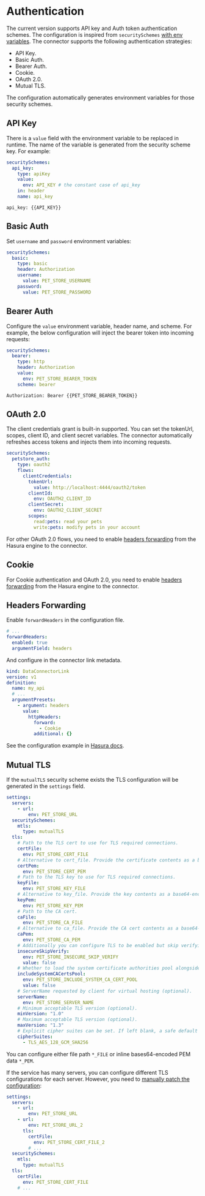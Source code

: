 # Authentication

The current version supports API key and Auth token authentication schemes. The configuration is inspired from `securitySchemes` [with env variables](https://github.com/hasura/ndc-http/ndc-http-schema#authentication). The connector supports the following authentication strategies:

- API Key.
- Basic Auth.
- Bearer Auth.
- Cookie.
- OAuth 2.0.
- Mutual TLS.

The configuration automatically generates environment variables for those security schemes.

## API Key

There is a `value` field with the environment variable to be replaced in runtime. The name of the variable is generated from the security scheme key. For example:

```yaml
securitySchemes:
  api_key:
    type: apiKey
    value:
      env: API_KEY # the constant case of api_key
    in: header
    name: api_key
```

```
api_key: {{API_KEY}}
```

## Basic Auth

Set `username` and `password` environment variables:

```yaml
securitySchemes:
  basic:
    type: basic
    header: Authorization
    username:
      value: PET_STORE_USERNAME
    password:
      value: PET_STORE_PASSWORD
```

## Bearer Auth

Configure the `value` environment variable, header name, and scheme. For example, the below configuration will inject the bearer token into incoming requests:

```yaml
securitySchemes:
  bearer:
    type: http
    header: Authorization
    value:
      env: PET_STORE_BEARER_TOKEN
    scheme: bearer
```

```
Authorization: Bearer {{PET_STORE_BEARER_TOKEN}}
```

## OAuth 2.0

The client credentials grant is built-in supported. You can set the tokenUrl, scopes, client ID, and client secret variables. The connector automatically refreshes access tokens and injects them into incoming requests.

```yaml
securitySchemes:
  petstore_auth:
    type: oauth2
    flows:
      clientCredentials:
        tokenUrl:
          value: http://localhost:4444/oauth2/token
        clientId:
          env: OAUTH2_CLIENT_ID
        clientSecret:
          env: OAUTH2_CLIENT_SECRET
        scopes:
          read:pets: read your pets
          write:pets: modify pets in your account
```

For other OAuth 2.0 flows, you need to enable [headers forwarding](#headers-forwarding) from the Hasura engine to the connector.

## Cookie

For Cookie authentication and OAuth 2.0, you need to enable [headers forwarding](#headers-forwarding) from the Hasura engine to the connector.

## Headers Forwarding

Enable `forwardHeaders` in the configuration file.

```yaml
# ...
forwardHeaders:
  enabled: true
  argumentField: headers
```

And configure in the connector link metadata.

```yaml
kind: DataConnectorLink
version: v1
definition:
  name: my_api
  # ...
  argumentPresets:
    - argument: headers
      value:
        httpHeaders:
          forward:
            - Cookie
          additional: {}
```

See the configuration example in [Hasura docs](https://hasura.io/docs/3.0/recipes/business-logic/http-header-forwarding/#step-2-update-the-metadata-1).

## Mutual TLS

If the `mutualTLS` security scheme exists the TLS configuration will be generated in the `settings` field.

```yaml
settings:
  servers:
    - url:
        env: PET_STORE_URL
  securitySchemes:
    mtls:
      type: mutualTLS
  tls:
    # Path to the TLS cert to use for TLS required connections.
    certFile:
      env: PET_STORE_CERT_FILE
    # Alternative to cert_file. Provide the certificate contents as a base64-encoded string instead of a filepath.
    certPem:
      env: PET_STORE_CERT_PEM
    # Path to the TLS key to use for TLS required connections.
    keyFile:
      env: PET_STORE_KEY_FILE
    # Alternative to key_file. Provide the key contents as a base64-encoded string instead of a filepath.
    keyPem:
      env: PET_STORE_KEY_PEM
    # Path to the CA cert.
    caFile:
      env: PET_STORE_CA_FILE
    # Alternative to ca_file. Provide the CA cert contents as a base64-encoded string instead of a filepath.
    caPem:
      env: PET_STORE_CA_PEM
    # Additionally you can configure TLS to be enabled but skip verifying the server's certificate chain (optional).
    insecureSkipVerify:
      env: PET_STORE_INSECURE_SKIP_VERIFY
      value: false
    # Whether to load the system certificate authorities pool alongside the certificate authority (optional).
    includeSystemCACertsPool:
      env: PET_STORE_INCLUDE_SYSTEM_CA_CERT_POOL
      value: false
    # ServerName requested by client for virtual hosting (optional).
    serverName:
      env: PET_STORE_SERVER_NAME
    # Minimum acceptable TLS version (optional).
    minVersion: "1.0"
    # Maximum acceptable TLS version (optional).
    maxVersion: "1.3"
    # Explicit cipher suites can be set. If left blank, a safe default list is used (optional).
    cipherSuites:
      - TLS_AES_128_GCM_SHA256
```

You can configure either file path `*_FILE` or inline bases64-encoded PEM data `*_PEM`.

If the service has many servers, you can configure different TLS configurations for each server. However, you need to [manually patch the configuration](../README.md#json-patch):

```yaml
settings:
  servers:
    - url:
        env: PET_STORE_URL
    - url:
        env: PET_STORE_URL_2
      tls:
        certFile:
          env: PET_STORE_CERT_FILE_2
        # ...
  securitySchemes:
    mtls:
      type: mutualTLS
  tls:
    certFile:
      env: PET_STORE_CERT_FILE
    # ...
```
